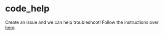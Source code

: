 # code_help
Create an issue and we can help troubleshoot! Follow the instructions over [here](https://github.com/clatworthylab/code_help/issues/new/choose).
